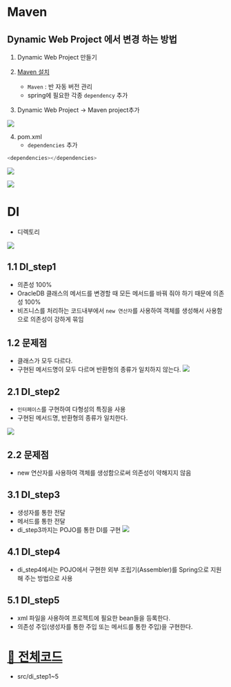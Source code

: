 
# Maven

## Dynamic Web Project 에서 변경 하는 방법
1. Dynamic Web Project 만들기
2. [Maven 설치](https://mvnrepository.com/)
   - `Maven` : 반 자동 버전 관리
   - spring에 필요한 각종 `dependency` 추가
  

3.  Dynamic Web Project -> Maven project추가

![](https://images.velog.io/images/withcolinsong/post/c4bea06f-a37e-4749-b950-63b8eeb81739/image.png)

4. pom.xml
    - `dependencies` 추가
```java
<dependencies></dependencies>
```
![](https://images.velog.io/images/withcolinsong/post/b98f982a-2c94-4330-8e3e-1c71e86cfd90/image.png)

![](https://images.velog.io/images/withcolinsong/post/8a506ffa-d863-4cd7-8895-b1572b2ce31a/image.png)


# DI

- 디렉토리

![](https://images.velog.io/images/withcolinsong/post/08199ce3-08dd-47fb-9ee7-ab13de2903c1/image.png)

## 1.1 DI_step1

- 의존성 100%
- OracleDB 클래스의 메서드를 변경할 때 모든 메서드를 바꿔 줘야 하기 때문에 의존성 100%
- 비즈니스를 처리하는 코드내부에서 `new 연산자`를 사용하여 객체를 생성해서 사용함으로
  의존성이 강하게 묶임

## 1.2 문제점
- 클래스가 모두 다르다.
- 구현된 메서드명이 모두 다르며 반환형의 종류가 일치하지 않는다.
![](https://images.velog.io/images/withcolinsong/post/157c807d-2ce6-4515-871d-968a22bc0a05/image.png)

## 2.1 DI_step2
- `인터페이스`를 구현하여 다형성의 특징을 사용
- 구현된 메서드명, 반환형의 종류가 일치한다.


![](https://images.velog.io/images/withcolinsong/post/1a29c92b-022f-46e0-bd19-44f744546517/image.png)

## 2.2 문제점
- new 연산자를 사용하여 객체를 생성함으로써 의존성이 약해지지 않음

## 3.1 DI_step3
- 생성자를 통한 전달
- 메서드를 통한 전달
- di_step3까지는 POJO를 통한 DI를 구현
![](https://images.velog.io/images/withcolinsong/post/ed091fd5-2acc-49ed-a3c3-a3ff78d8d63c/image.png)

## 4.1 DI_step4
- di_step4에서는 POJO에서 구현한 외부 조립기(Assembler)를 Spring으로 지원해 주는 방법으로 사용
## 5.1 DI_step5
- xml 파일을 사용하여 프로젝트에 필요한 bean들을 등록한다.
- 의존성 주입(생성자를 통한 주입 또는 메서드를 통한 주입)을 구현한다.

# [📁 전체코드](../kh-spring/src)
- src/di_step1~5